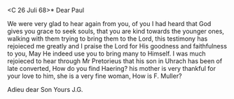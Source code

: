  <C 26 Juli 68>*
Dear Paul

We were very glad to hear again from you, of you I had heard that God gives you grace to seek souls, that you are kind towards the younger ones, walking with them trying to bring them to the Lord, this testimony has rejoieced me greatly and I praise the Lord for His goodness and faithfulness to you, May He indeed use you to bring many to Himself. I was much rejoieced to hear through Mr Pretorieus that his son in Uhrach has been of late converted, How do you find Haering? his mother is very thankful for your love to him, she is a very fine woman, How is F. Muller?

Adieu dear Son
 Yours J.G.
